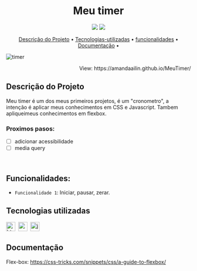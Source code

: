 <h1 align="center">Meu timer</h1>

<p align="center">
  <img src="https://img.shields.io/badge/Status-em%20andamento-green"/>
  <img src="https://img.shields.io/badge/license-MIT-green"/>
</p>

<p align="center">
	<a href="#Descrição do Projeto">Descrição do Projeto</a> •
	<a href="#tecnologias-utilizadas">Tecnologias-utilizadas</a> •
 <a href="#funcionalidades">funcionalidades</a> •
 <a href="#Documentação">Documentação</a> •
</p>

![timer](https://user-images.githubusercontent.com/100203503/172061495-b496d0e6-e363-4311-b814-9ed2f6675841.PNG)

<p align="right">
 View: https://amandaailin.github.io/MeuTimer/
</p>
	
## Descrição do Projeto
Meu timer é um dos meus primeiros projetos, é um "cronometro", a intenção é aplicar meus conhecimentos em CSS e Javascript. Tambem apliqueimeus conhecimentos em flexbox. 

### Proximos pasos:

- [ ] adicionar acessibilidade
- [ ] media query
</br>


## Funcionalidades:
- `Funcionalidade 1`: Iniciar, pausar, zerar.


## Tecnologias utilizadas

  <img src="https://img.shields.io/badge/Html5-05122A?style=flat&logo=html5" alt="html5 Badge" height="25">&nbsp;
  <img src="https://img.shields.io/badge/Css3-05122A?style=flat&logo=css3" alt="css3 Badge" height="25">&nbsp;
  <img src="https://img.shields.io/badge/Javascript-05122A?style=flat&logo=javascript" alt="javascript Badge" height="25">&nbsp;
</br>

## Documentação 
Flex-box: 
https://css-tricks.com/snippets/css/a-guide-to-flexbox/


